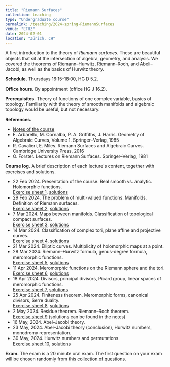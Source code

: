 ```yaml
---
title: "Riemann Surfaces"
collection: teaching
type: "Undergraduate course"
permalink: /teaching/2024-spring-RiemannSurfaces
venue: "ETHZ"
date: 2024-02-01
location: "Zürich, CH"
---
```


A first introduction to the theory of *Riemann surfaces*. These are beautiful objects that sit at the intersection of algebra, geometry, and analysis. We covered the theorems of Riemann–Hurwitz, Riemann–Roch, and Abeli–Jacobi, as well as the basics of Hurwitz theory.

**Schedule.** Thursdays 16:15–18:00, HG D 5.2.

**Office hours.** By appointment (office HG J 16.2).

**Prerequisites.** Theory of functions of one complex variable, basics of topology. Familiarity with the theory of smooth manifolds and algebraic topology would be useful, but not necessary. 

**References.**
* [Notes of the course](http://agiacche.github.io/files/riemann/RiemannSurfacesLectureNotes.pdf)
* E. Arbarello, M. Cornalba, P. A. Griffiths, J. Harris. Geometry of Algebraic Curves, Volume 1. Springer–Verlag, 1985
* R. Cavalieri, E. Miles. Riemann Surfaces and Algebraic Curves. Cambridge University Press, 2016
* O. Forster. Lectures on Riemann Surfaces. Springer–Verlag, 1981

**Course log.** A brief description of each lecture's content, together with exercises and solutions.
* 22 Feb 2024. Presentation of the course. Real smooth vs. analytic. Holomorphic functions.\
[Exercise sheet 1](http://agiacche.github.io/files/riemann/RiemannSurfacesExerciseSheet1.pdf), [solutions](http://agiacche.github.io/files/riemann/RiemannSurfacesExerciseSheetSolutions1.pdf)
* 29 Feb 2024. The problem of multi-valued functions. Manifolds. Definition of Riemann surfaces.\
[Exercise sheet 2](http://agiacche.github.io/files/riemann/RiemannSurfacesExerciseSheet2.pdf), [solutions](http://agiacche.github.io/files/riemann/RiemannSurfacesExerciseSheetSolutions2.pdf)
* 7 Mar 2024. Maps between manifolds. Classification of topological compact surfaces.\
[Exercise sheet 3](http://agiacche.github.io/files/riemann/RiemannSurfacesExerciseSheet3.pdf), [solutions](http://agiacche.github.io/files/riemann/RiemannSurfacesExerciseSheetSolutions3.pdf)
* 14 Mar 2024. Classification of complex tori, plane affine and projective curves.\
[Exercise sheet 4](http://agiacche.github.io/files/riemann/RiemannSurfacesExerciseSheet4.pdf), [solutions](http://agiacche.github.io/files/riemann/RiemannSurfacesExerciseSheetSolutions4.pdf)
* 21 Mar 2024. Elliptic curves. Multiplicity of holomorphic maps at a point.
* 28 Mar 2024. Riemann–Hurwitz formula, genus-degree formula, meromorphic functions.\
[Exercise sheet 5](http://agiacche.github.io/files/riemann/RiemannSurfacesExerciseSheet5.pdf), [solutions](http://agiacche.github.io/files/riemann/RiemannSurfacesExerciseSheetSolutions5.pdf)
* 11 Apr 2024. Meromorphic functions on the Riemann sphere and the tori.\
[Exercise sheet 6](http://agiacche.github.io/files/riemann/RiemannSurfacesExerciseSheet6.pdf), [solutions](http://agiacche.github.io/files/riemann/RiemannSurfacesExerciseSheetSolutions6.pdf)
* 18 Apr 2024. Divisors, principal divisors, Picard group, linear spaces of meromorphic functions.\
[Exercise sheet 7](http://agiacche.github.io/files/riemann/RiemannSurfacesExerciseSheet7.pdf), [solutions](http://agiacche.github.io/files/riemann/RiemannSurfacesExerciseSheetSolutions7.pdf)
* 25 Apr 2024. Finiteness theorem. Meromorphic forms, canonical divisors, Serre duality.\
[Exercise sheet 8](http://agiacche.github.io/files/riemann/RiemannSurfacesExerciseSheet8.pdf), [solutions](http://agiacche.github.io/files/riemann/RiemannSurfacesExerciseSheetSolutions8.pdf)
* 2 May 2024. Residue theorem. Riemann–Roch theorem.\
[Exercise sheet 9](http://agiacche.github.io/files/riemann/RiemannSurfacesExerciseSheet9.pdf) (solutions can be found in the notes)
* 16 May, 2024. Abel–Jacobi theory.
* 23 May, 2024. Abel–Jacobi theory (conclusion), Hurwitz numbers, monodromy representation.
* 30 May, 2024. Hurwitz numbers and permutations.\
[Exercise sheet 10](http://agiacche.github.io/files/riemann/RiemannSurfacesExerciseSheet10.pdf), [solutions](http://agiacche.github.io/files/riemann/RiemannSurfacesExerciseSheetSolutions10.pdf)

**Exam.** The exam is a 20 minute oral exam. The first question on your exam will be chosen randomly from this [collection of questions](RiemannSurfacesExamQuestions).